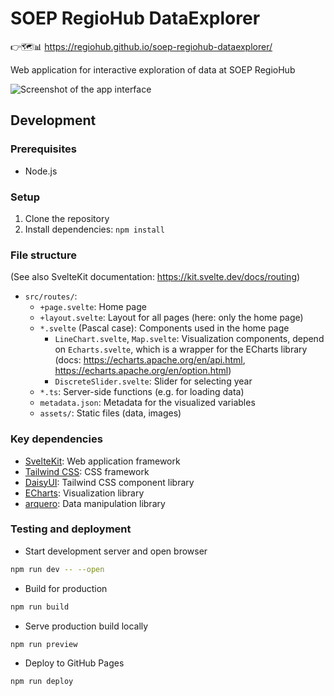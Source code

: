 # SOEP RegioHub DataExplorer

👉🗺️📊 https://regiohub.github.io/soep-regiohub-dataexplorer/

Web application for interactive exploration of data at SOEP RegioHub

![Screenshot of the app interface](https://user-images.githubusercontent.com/25417022/234571134-0f4dc43d-5d8d-4218-92eb-2d12cd0a7c0c.png)

## Development

### Prerequisites

- Node.js

### Setup

1. Clone the repository
2. Install dependencies: `npm install`

### File structure

(See also SvelteKit documentation: https://kit.svelte.dev/docs/routing)

- `src/routes/`:
  - `+page.svelte`: Home page
  - `+layout.svelte`: Layout for all pages (here: only the home page)
  - `*.svelte` (Pascal case): Components used in the home page
    - `LineChart.svelte`, `Map.svelte`: Visualization components, depend on `Echarts.svelte`, which is a wrapper for the ECharts library (docs: https://echarts.apache.org/en/api.html, https://echarts.apache.org/en/option.html)
    - `DiscreteSlider.svelte`: Slider for selecting year
  - `*.ts`: Server-side functions (e.g. for loading data)
  - `metadata.json`: Metadata for the visualized variables
  - `assets/`: Static files (data, images)

### Key dependencies

- [SvelteKit](https://kit.svelte.dev/docs): Web application framework
- [Tailwind CSS](https://tailwindcss.com/docs): CSS framework
- [DaisyUI](https://daisyui.com/docs): Tailwind CSS component library
- [ECharts](https://echarts.apache.org/en/index.html): Visualization library
- [arquero](https://uwdata.github.io/arquero/): Data manipulation library

### Testing and deployment

- Start development server and open browser

```bash
npm run dev -- --open
```

- Build for production

```bash
npm run build
```

- Serve production build locally

```bash
npm run preview
```

- Deploy to GitHub Pages

```bash
npm run deploy
```
